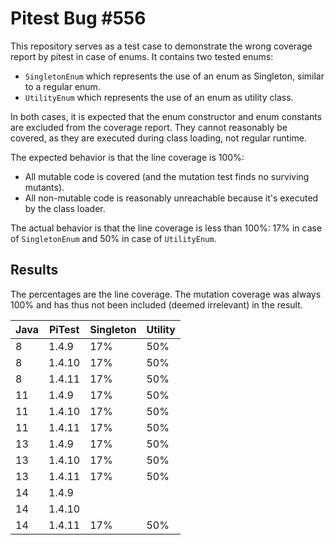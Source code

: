 # Pitest Bug #556

This repository serves as a test case to demonstrate the wrong coverage report by pitest in case of enums.
It contains two tested enums:
- `SingletonEnum` which represents the use of an enum as Singleton, similar to a regular enum.
- `UtilityEnum` which represents the use of an enum as utility class.

In both cases, it is expected that the enum constructor and enum constants are excluded from the coverage report.
They cannot reasonably be covered, as they are executed during class loading, not regular runtime.

The expected behavior is that the line coverage is 100%:
- All mutable code is covered (and the mutation test finds no surviving mutants).
- All non-mutable code is reasonably unreachable because it's executed by the class loader.

The actual behavior is that the line coverage is less than 100%: 17% in case of `SingletonEnum` and 50% in case of `UtilityEnum`.

## Results

The percentages are the line coverage.
The mutation coverage was always 100% and has thus not been included (deemed irrelevant) in the result.

| Java | PiTest | Singleton | Utility |
| ---- | ------ | --------- | ------- |
| 8 | 1.4.9 | 17% | 50% |
| 8 | 1.4.10 | 17% | 50% |
| 8 | 1.4.11 | 17% | 50% |
| 11 | 1.4.9 | 17% | 50% |
| 11 | 1.4.10 | 17% | 50% |
| 11 | 1.4.11 | 17% | 50% |
| 13 | 1.4.9 | 17% | 50% |
| 13 | 1.4.10 | 17% | 50% |
| 13 | 1.4.11 | 17% | 50% |
| 14 | 1.4.9 |  |  |
| 14 | 1.4.10 |  |  |
| 14 | 1.4.11 | 17% | 50% |
